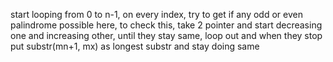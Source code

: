start looping from 0 to n-1, on every index, try to get if any odd or even palindrome possible here, to check this, take 2 pointer and start decreasing one and increasing other, until they stay same, loop out and when they stop put substr(mn+1, mx) as longest substr and stay doing same